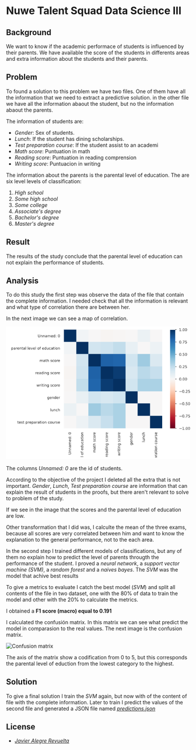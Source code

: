 # Nuwe Talent Squad Data Science III
## Background
We want to know if the academic performace of students is influenced by their parents. We have available the score of the students in differents areas and extra information about the students and their parents.

## Problem
To  found a solution to this problem we have two files. One of them have all the information that we need to extract a predictive solution. in the other file we have all the information abaout the student, but no the information abaout the parents.

The information of students are:
- *Gender*: Sex of students.
- *Lunch*: If the student has dining scholarships.
- *Test preparation course*: If the student assist to an academi
- *Math score*: Puntuation in math
- *Reading score*: Puntuation in reading comprension
- *Writing score*: Puntuacion in writing

The information about the parents is the parental level of education. The are six level levels of classification:
1. *High school*
2. *Some high school*
3. *Some college*
4. *Associate's degree*
5. *Bachelor's degree*
6. *Master's degree*

## Result
The results of the study conclude that the parental level of education can not explain the performance of students.

## Analysis
To do this study the first step was observe the data of the file that contain the complete information. I needed check that all the information is relevant and what type of correlation there are between her.

In the next image we can see a map of correlation.

![Correlations](https://github.com/Javier-21/Nuwe-Talent-Squad-Data-Science-III/blob/master/rsc/correlation.png "Correlations")

The columns *Unnamed: 0* are the id of students.

According to the objective of the project I deleted all the extra that is not important.
*Gender*, *Lunch*, *Test preparation course* are information that can explain the result of students in the proofs, but there aren't relevant to solve to problem of the study.

If we see in the image that the scores and the parental level of education are low.

Other transformation that I did was, I calculte the mean of the three exams, because all scores are very correlated between him and want to know the explanation to the general performance, not to the each area.

In the second step I trained different models of classifications, but any of them no explain how to predict the level of parents througth the performance of the student.
I proved a *neural network*, a *support vector machine (SVM)*, a *random forest* and a *naives bayes*. The *SVM* was the model that achive best results

To give a metrics to evaluate I catch the best model (*SVM*) and split all contents of the file in two dataset, one with the 80% of data to train the model and other with the 20% to calculate the metrics.

I obtained a **F1 score (macro) equal to 0.191**

I calculated the confusión matrix. In this matrix we can see what predict the model in comparasion to the real values.
The next image is the confusion matrix.

![Confusion matrix](https://github.com/Javier-21/Nuwe-Talent-Squad-Data-Science-III/blob/master/rsc/confusion_matrix].png "Confusion matrix")

The axis of the matrix show a codification from 0 to 5, but this corresponds the parental level of eduction from the lowest category to the highest.

## Solution
To give a final solution I train the *SVM* again, but now with of the content of file with the complete information. Later to train I predict the values of the second file and generated a JSON file named [*predictions.json*](https://github.com/Javier-21/Nuwe-Talent-Squad-Data-Science-III/blob/master/src/predictions.json)

## License
- [*Javier Alegre Revuelta*](https://github.com/Javier-21)
